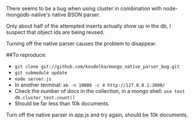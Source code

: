 There seems to be a bug when using cluster in combination with node-mongodb-native's native BSON parser.

Only about half of the attempted inserts actually show up in the db, I suspect that object ids are being reused.

Turning off the native parser causes the problem to disappear.

##To reproduce:

- `git clone git://github.com/koudelka/mongo_native_parser_bug.git`
- `git submodule update`
- `node server.js`
- In another terminal: `ab -n 10000 -c 4 http://127.0.0.1:3000/`
- Check the number of docs in the collection, in a mongo shell: 
    `use test`
    `db.cluster_test.count()`
- Should be far less than 10k documents.


Turn off the native parser in app.js and try again, should be 10k documents.
